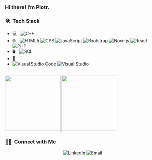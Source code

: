 ### Hi there! I'm Piotr.

<h3> 🛠 &nbsp;Tech Stack</h3>

- 💻 &nbsp;
  ![C++](https://img.shields.io/badge/-C++-333333?style=flat&logo=C%2B%2B&logoColor=00599C)
- 🌐 &nbsp;
  ![HTML5](https://img.shields.io/badge/-HTML5-%23E44D27?style=flat-square&logo=html5&logoColor=ffffff)
  ![CSS](https://img.shields.io/badge/-CSS-%23E44D27?style=flat-square&logo=html5&logoColor=ffffff)
  ![JavaScript](https://img.shields.io/badge/-Javascript-%23E44D27?style=flat-square&logo=html5&logoColor=ffffff)
  ![Bootstrap](https://img.shields.io/badge/-Bootstrap-%23E44D27?style=flat-square&logo=html5&logoColor=ffffff)
  ![Node.js](https://img.shields.io/badge/-Node.js-%23E44D27?style=flat-square&logo=html5&logoColor=ffffff)
  ![React](https://img.shields.io/badge/-React-%23E44D27?style=flat-square&logo=html5&logoColor=ffffff)
  ![PHP](https://img.shields.io/badge/-PHP-%23E44D27?style=flat-square&logo=html5&logoColor=ffffff)
- 🛢 &nbsp;
  ![SQL](https://img.shields.io/badge/-SQL-%23E44D27?style=flat-square&logo=html5&logoColor=ffffff)
- 🔧 &nbsp;
- ![Visual Studio Code](https://img.shields.io/badge/-Visual%20Studio%20Code-%23E44D27?style=flat-square&logo=html5&logoColor=ffffff)
  ![Visual Studio](https://img.shields.io/badge/-Visual%20Studio-%23E44D27?style=flat-square&logo=html5&logoColor=ffffff)

<br/>

<a href="https://github.com/AVS1508">
  <img height="180em" src="https://github-readme-stats.vercel.app/api?username=PiCiU1221&theme=buefy&show_icons=true" />
  <img height="180em" src="https://github-readme-stats.vercel.app/api/top-langs/?username=PiCiU1221&theme=buefy&layout=compact" />
</a>

<br/>

<h3> 🤝🏻 &nbsp;Connect with Me </h3>

<p align="center">
<a href="https://www.linkedin.com/in/piotr-pietrusewicz-0776b425b/"><img alt="LinkedIn" src="https://img.shields.io/badge/LinkedIn-Piotr%20Pietrusewicz-blue?style=flat-square&logo=linkedin"></a>
<a href="mailto:piotr_pietrusewicz@onet.pl"><img alt="Email" src="https://img.shields.io/badge/Email-piotr_pietrusewicz@onet.pl-blue?style=flat-square&logo=email"></a>
</p>
